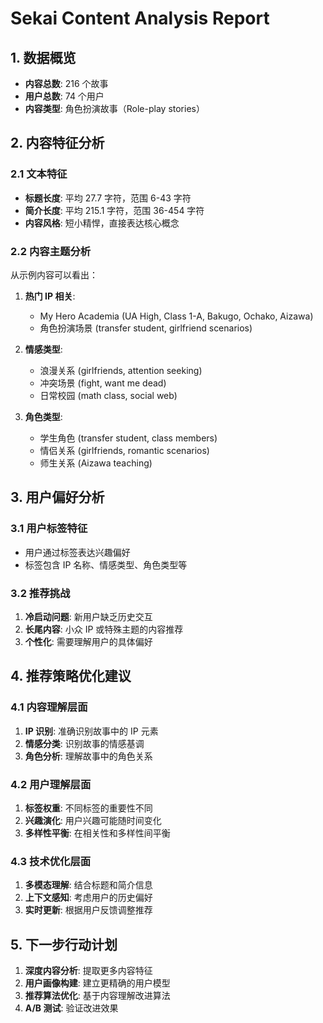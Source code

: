 # Sekai Content Analysis Report

## 1. 数据概览

- **内容总数**: 216 个故事
- **用户总数**: 74 个用户
- **内容类型**: 角色扮演故事（Role-play stories）

## 2. 内容特征分析

### 2.1 文本特征

- **标题长度**: 平均 27.7 字符，范围 6-43 字符
- **简介长度**: 平均 215.1 字符，范围 36-454 字符
- **内容风格**: 短小精悍，直接表达核心概念

### 2.2 内容主题分析

从示例内容可以看出：

1. **热门 IP 相关**:

   - My Hero Academia (UA High, Class 1-A, Bakugo, Ochako, Aizawa)
   - 角色扮演场景 (transfer student, girlfriend scenarios)

2. **情感类型**:

   - 浪漫关系 (girlfriends, attention seeking)
   - 冲突场景 (fight, want me dead)
   - 日常校园 (math class, social web)

3. **角色类型**:
   - 学生角色 (transfer student, class members)
   - 情侣关系 (girlfriends, romantic scenarios)
   - 师生关系 (Aizawa teaching)

## 3. 用户偏好分析

### 3.1 用户标签特征

- 用户通过标签表达兴趣偏好
- 标签包含 IP 名称、情感类型、角色类型等

### 3.2 推荐挑战

1. **冷启动问题**: 新用户缺乏历史交互
2. **长尾内容**: 小众 IP 或特殊主题的内容推荐
3. **个性化**: 需要理解用户的具体偏好

## 4. 推荐策略优化建议

### 4.1 内容理解层面

1. **IP 识别**: 准确识别故事中的 IP 元素
2. **情感分类**: 识别故事的情感基调
3. **角色分析**: 理解故事中的角色关系

### 4.2 用户理解层面

1. **标签权重**: 不同标签的重要性不同
2. **兴趣演化**: 用户兴趣可能随时间变化
3. **多样性平衡**: 在相关性和多样性间平衡

### 4.3 技术优化层面

1. **多模态理解**: 结合标题和简介信息
2. **上下文感知**: 考虑用户的历史偏好
3. **实时更新**: 根据用户反馈调整推荐

## 5. 下一步行动计划

1. **深度内容分析**: 提取更多内容特征
2. **用户画像构建**: 建立更精确的用户模型
3. **推荐算法优化**: 基于内容理解改进算法
4. **A/B 测试**: 验证改进效果
